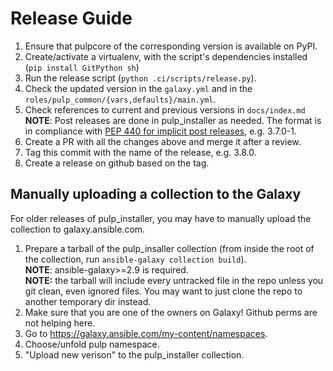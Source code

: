 Release Guide
=============

1. Ensure that pulpcore of the corresponding version is available on PyPI.
1. Create/activate a virtualenv, with the script's dependencies installed (`pip install
   GitPython sh`)
1. Run the release script (`python .ci/scripts/release.py`).
1. Check the updated version in the `galaxy.yml` and in the `roles/pulp_common/{vars,defaults}/main.yml`.
1. Check references to current and previous versions in `docs/index.md`\
   **NOTE**: Post releases are done in pulp_installer as needed.
   The format is in compliance with [PEP 440 for implicit post releases](https://www.python.org/dev/peps/pep-0440/#implicit-post-releases), e.g. 3.7.0-1.
1. Create a PR with all the changes above and merge it after a review.
1. Tag this commit with the name of the release, e.g. 3.8.0.
1. Create a release on github based on the tag.


## Manually uploading a collection to the Galaxy

For older releases of pulp_installer, you may have to manually upload the collection to galaxy.ansible.com.

1. Prepare a tarball of the pulp_insaller collection (from inside the root of the collection, run `ansible-galaxy collection build`).\
   **NOTE**: ansible-galaxy>=2.9 is required.\
   **NOTE:** the tarball will include every untracked file in the repo unless you git clean, even
ignored files. You may want to just clone the repo to another temporary dir instead.
1. Make sure that you are one of the owners on Galaxy! Github perms are not helping here.
1. Go to https://galaxy.ansible.com/my-content/namespaces.
1. Choose/unfold pulp namespace.
1. "Upload new verison" to the pulp_installer collection.
